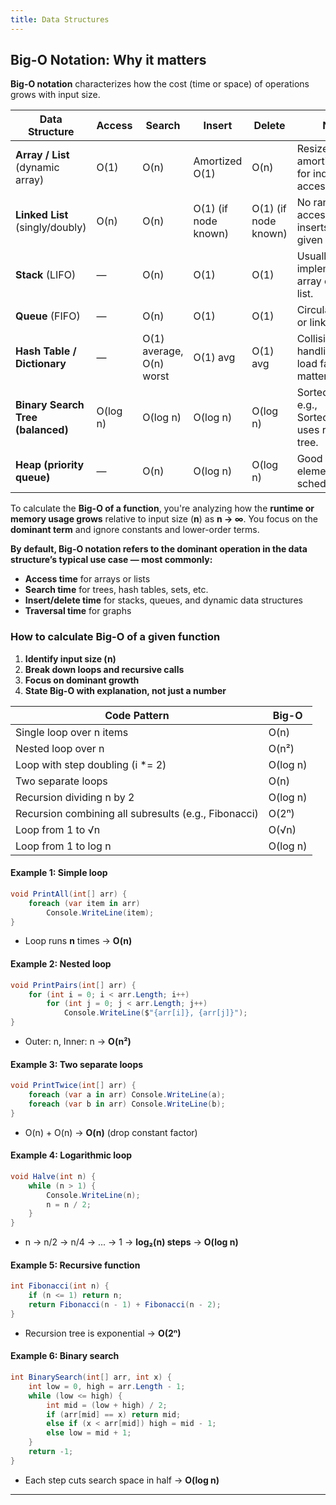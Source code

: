 ```yaml
---
title: Data Structures
---
```


## Big-O Notation: Why it matters

**Big-O notation** characterizes how the cost (time or space) of operations
grows with input size.

| Data Structure                      | Access   | Search                   | Insert               | Delete               | Notes                                                     |
| ----------------------------------- | -------- | ------------------------ | -------------------- | -------------------- | --------------------------------------------------------- |
| **Array / List<T>** (dynamic array) | O(1)     | O(n)                     | Amortized O(1)       | O(n)                 | Resize cost amortized; good for index access.             |
| **Linked List** (singly/doubly)     | O(n)     | O(n)                     | O(1) (if node known) | O(1) (if node known) | No random access; cheap inserts/removals given node.      |
| **Stack** (LIFO)                    | —        | O(n)                     | O(1)                 | O(1)                 | Usually implemented on array or linked list.              |
| **Queue** (FIFO)                    | —        | O(n)                     | O(1)                 | O(1)                 | Circular buffer or linked list.                           |
| **Hash Table / Dictionary**         | —        | O(1) average, O(n) worst | O(1) avg             | O(1) avg             | Collision handling and load factor matter.                |
| **Binary Search Tree (balanced)**   | O(log n) | O(log n)                 | O(log n)             | O(log n)             | Sorted order; e.g., SortedDictionary uses red-black tree. |
| **Heap (priority queue)**           | —        | O(n)                     | O(log n)             | O(log n)             | Good for kth element, scheduling.                         |

To calculate the **Big-O of a function**, you're analyzing how the **runtime or
memory usage grows** relative to input size (**n**) as **n → ∞**. You focus on
the **dominant term** and ignore constants and lower-order terms.

**By default, Big-O notation refers to the dominant operation in the data
structure’s typical use case — most commonly:**

- **Access time** for arrays or lists
- **Search time** for trees, hash tables, sets, etc.
- **Insert/delete time** for stacks, queues, and dynamic data structures
- **Traversal time** for graphs

### How to calculate Big-O of a given function

1. **Identify input size (n)**
2. **Break down loops and recursive calls**
3. **Focus on dominant growth**
4. **State Big-O with explanation, not just a number**

| Code Pattern                                         | Big-O    |
| ---------------------------------------------------- | -------- |
| Single loop over n items                             | O(n)     |
| Nested loop over n                                   | O(n²)    |
| Loop with step doubling (i \*= 2)                    | O(log n) |
| Two separate loops                                   | O(n)     |
| Recursion dividing n by 2                            | O(log n) |
| Recursion combining all subresults (e.g., Fibonacci) | O(2ⁿ)    |
| Loop from 1 to √n                                    | O(√n)    |
| Loop from 1 to log n                                 | O(log n) |

#### Example 1: Simple loop

```csharp
void PrintAll(int[] arr) {
    foreach (var item in arr)
        Console.WriteLine(item);
}
```

- Loop runs **n** times → **O(n)**

#### Example 2: Nested loop

```csharp
void PrintPairs(int[] arr) {
    for (int i = 0; i < arr.Length; i++)
        for (int j = 0; j < arr.Length; j++)
            Console.WriteLine($"{arr[i]}, {arr[j]}");
}
```

- Outer: n, Inner: n → **O(n²)**

#### Example 3: Two separate loops

```csharp
void PrintTwice(int[] arr) {
    foreach (var a in arr) Console.WriteLine(a);
    foreach (var b in arr) Console.WriteLine(b);
}
```

- O(n) + O(n) → **O(n)** (drop constant factor)

#### Example 4: Logarithmic loop

```csharp
void Halve(int n) {
    while (n > 1) {
        Console.WriteLine(n);
        n = n / 2;
    }
}
```

- n → n/2 → n/4 → ... → 1 → **log₂(n) steps** → **O(log n)**

#### Example 5: Recursive function

```csharp
int Fibonacci(int n) {
    if (n <= 1) return n;
    return Fibonacci(n - 1) + Fibonacci(n - 2);
}
```

- Recursion tree is exponential → **O(2ⁿ)**

#### Example 6: Binary search

```csharp
int BinarySearch(int[] arr, int x) {
    int low = 0, high = arr.Length - 1;
    while (low <= high) {
        int mid = (low + high) / 2;
        if (arr[mid] == x) return mid;
        else if (x < arr[mid]) high = mid - 1;
        else low = mid + 1;
    }
    return -1;
}
```

- Each step cuts search space in half → **O(log n)**

---
